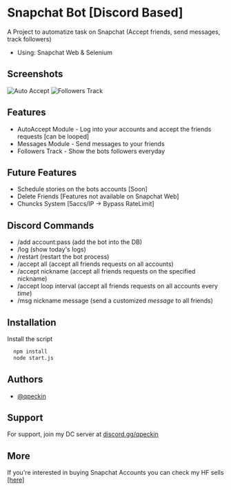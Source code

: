
# Snapchat Bot [Discord Based]

A Project to automatize task on Snapchat (Accept friends, send messages, track followers)
- Using: Snapchat Web & Selenium


## Screenshots

![Auto Accept](https://i.imgur.com/E567Koj.png)
![Followers Track](https://i.imgur.com/cjzXOAk.png)




## Features

- AutoAccept Module - Log into your accounts and accept the friends requests [can be looped]
- Messages Module - Send messages to your friends
- Followers Track - Show the bots followers everyday

## Future Features
- Schedule stories on the bots accounts [Soon] 
- Delete Friends [Features not available on Snapchat Web]
- Chuncks System [5accs/IP -> Bypass RateLimit]

## Discord Commands

- /add account:pass (add the bot into the DB)
- /log (show today's logs)
- /restart (restart the bot process)
- /accept all (accept all friends requests on all accounts)
- /accept nickname (accept all friends requests on the specified nickname)
- /accept loop interval (accept all friends requests on all accounts every *time*)
- /msg nickname message (send a customized *message* to all friends)

## Installation

Install the script

```bash
  npm install 
  node start.js
```


    
## Authors

- [@qpeckin](https://www.github.com/qpeckin)


## Support

For support, join my DC server at [discord.gg/qpeckin](https://discord.gg/qpeckin) 

## More

If you're interested in buying Snapchat Accounts you can check my HF sells [[here]](https://hackforums.net/showthread.php?tid=6277562) 


